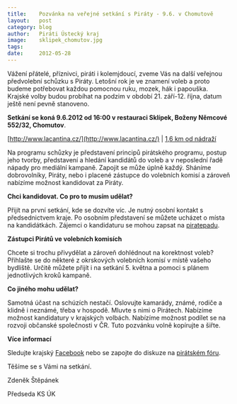 ```yaml
---
title:	  Pozvánka na veřejné setkání s Piráty - 9.6. v Chomutově
layout:	  post
category: blog
author:	  Piráti Ústecký kraj
image:	  sklipek_chomutov.jpg
tags:
date:	  2012-05-28
---
```

         

 Vážení přátelé, příznivci, piráti i kolemjdoucí, zveme Vás na další veřejnou předvolební schůzku s Piráty. Letošní rok je ve znamení voleb a proto budeme potřebovat každou pomocnou ruku, mozek, hák i papouška. Krajské volby budou probíhat na podzim v období 21. září-12. října, datum ještě není pevně stanoveno.

**Setkání se koná 9.6.2012 od 16:00 v restauraci Sklípek, Boženy Němcové 552/32, Chomutov**.



[http://www.lacantina.cz/](http://www.lacantina.cz/) | [1,6 km od nádraží](https///maps.google.com/maps?saddr=N%C3%A1dra%C5%BEn%C3%AD&daddr=Blatensk%C3%A1&hl=cs&ie=UTF8&sll=50.45652,13.40008&sspn=0.002039,0.004351&geocode=FVznAQMddnXMAA%3BFawDAgMdJq3MAA&t=h&mra=mift&mrsp=0&sz=18&z=18)

Na programu schůzky je představení principů pirátského programu, postup jeho tvorby, představení a hledání kandidátů do voleb a v neposlední řadě nápady pro mediální kampaně. Zapojit se může úplně každý. Sháníme dobrovolníky, Piráty, nebo i placené zástupce do volebních komisí a zároveň nabízíme možnost kandidovat za Piráty.

**Chci kandidovat. Co pro to musím udělat?**

Přijít na první setkání, kde se dozvíte víc. Je nutný osobní kontakt s předsednictvem kraje. Po osobním představení se můžete ucházet o místa na kandidátkách.
Zájemci o kandidaturu se mohou zapsat na [piratepadu](http://piratepad.net/ustecko2012).

**Zástupci Pirátů ve volebních komisích**

Chcete si trochu přivydělat a zároveň dohlédnout na korektnost voleb? Přihlašte se do některé z okrskových volebních komisí v místě vašeho bydliště. Určitě můžete přijít i na setkání 5. května a pomoci s plánem jednotlivých kroků kampaně.

**Co jiného mohu udělat?**

Samotná účast na schúzích nestačí. Oslovujte kamarády, známé, rodiče a klidně i neznámé, třeba v hospodě. Mluvte s nimi o Pirátech. Nabízíme možnost kandidatury v krajských volbách. Nabízíme možnost podílet se na rozvoji občanské společnosti v ČR. Tuto pozvánku volně kopírujte a šiřte.

**Více informací**

Sledujte krajský [Facebook](https///www.facebook.com/pages/Česká-pirátská-strana-Ústecký-kraj/196185813795243) nebo se zapojte do diskuze na [pirátském fóru](https///forum.pirati.cz/viewtopic.php?f=88&t=11878).

Těšíme se s Vámi na setkání.

Zdeněk Štěpánek

Předseda KS ÚK

